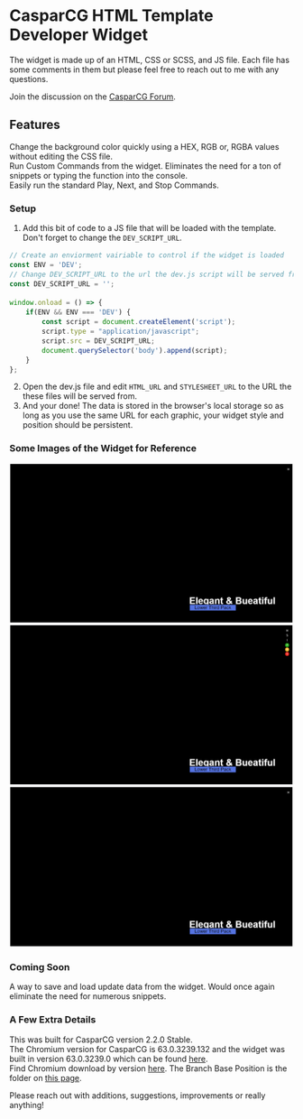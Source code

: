 # CasparCG HTML Template Developer Widget

The widget is made up of an HTML, CSS or SCSS, and JS file. Each file has some comments in them but please feel free to reach out to me with any questions.</br>

Join the discussion on the [CasparCG Forum](https://casparcgforum.org/).

## Features
Change the background color quickly using a HEX, RGB or, RGBA values without editing the CSS file.</br>
Run Custom Commands from the widget. Eliminates the need for a ton of snippets or typing the function into the console.</br>
Easily run the standard Play, Next, and Stop Commands.

### Setup
1. Add this bit of code to a JS file that will be loaded with the template. Don't forget to  change the `DEV_SCRIPT_URL`. 

```js
// Create an enviorment vairiable to control if the widget is loaded
const ENV = 'DEV';
// Change DEV_SCRIPT_URL to the url the dev.js script will be served from 
const DEV_SCRIPT_URL = '';

window.onload = () => {
    if(ENV && ENV === 'DEV') {
        const script = document.createElement('script');
        script.type = "application/javascript";
        script.src = DEV_SCRIPT_URL;
        document.querySelector('body').append(script);
    }
};
```

2. Open the dev.js file and edit `HTML_URL` and `STYLESHEET_URL` to the URL the these files will be served from.
3. And your done! The data is stored in the browser's local storage so as long as you use the same URL for each graphic, your widget style and position should be persistent. 

### Some Images of the Widget for Reference

![Dev Tool Open](Screenshots/CasparCG_HTML_Dev_Widget_Hidden.jpg)
![Dev Tool Shrunk](Screenshots/CasparCG_HTML_Dev_Widget_Shrunk.jpg)
![Dev Tool Hidden](Screenshots/CasparCG_HTML_Dev_Widget_Hidden.jpg)

### Coming Soon
A way to save and load update data from the widget. Would once again eliminate the need for numerous snippets.</br>

### A Few Extra Details
This was built for CasparCG version 2.2.0 Stable. </br>
The Chromium version for CasparCG is 63.0.3239.132 and the widget was built in version 63.0.3239.0 which can be found [here](https://commondatastorage.googleapis.com/chromium-browser-snapshots/index.html?prefix=Win_x64/508578/).</br>
Find Chromium download by version [here](https://omahaproxy.appspot.com/). The Branch Base Position is the folder on [this page](https://commondatastorage.googleapis.com/chromium-browser-snapshots/index.html?prefix=Win_x64/).

Please reach out with additions, suggestions, improvements or really anything! 